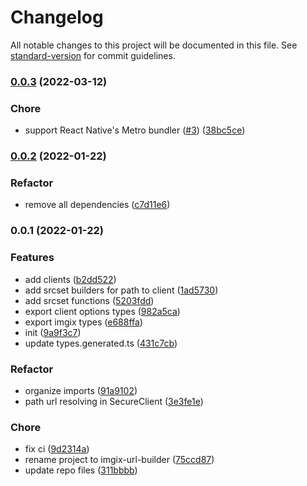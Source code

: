 # Changelog

All notable changes to this project will be documented in this file. See [standard-version](https://github.com/conventional-changelog/standard-version) for commit guidelines.

### [0.0.3](https://github.com/prismicio-community/imgix-url-builder/compare/v0.0.2...v0.0.3) (2022-03-12)


### Chore

* support React Native's Metro bundler ([#3](https://github.com/prismicio-community/imgix-url-builder/issues/3)) ([38bc5ce](https://github.com/prismicio-community/imgix-url-builder/commit/38bc5ce2a3b353ffd37327a443ca46d166b7eb1f))

### [0.0.2](https://github.com/prismicio-community/imgix-url-builder/compare/v0.0.1...v0.0.2) (2022-01-22)


### Refactor

* remove all dependencies ([c7d11e6](https://github.com/prismicio-community/imgix-url-builder/commit/c7d11e6b37181d743342775e1700a70dc4b04aec))

### 0.0.1 (2022-01-22)


### Features

* add clients ([b2dd522](https://github.com/prismicio-community/imgix-url-builder/commit/b2dd522aa7924ad8b9f54ecfbe7d053abcabd9d9))
* add srcset builders for path to client ([1ad5730](https://github.com/prismicio-community/imgix-url-builder/commit/1ad57309a2524d635d0ea585fd9475f1aa1af056))
* add srcset functions ([5203fdd](https://github.com/prismicio-community/imgix-url-builder/commit/5203fdd0e3213d9e55c01f4e09a9f1097ae4589e))
* export client options types ([982a5ca](https://github.com/prismicio-community/imgix-url-builder/commit/982a5ca49d76d48cbac67655924e48223debdd7a))
* export imgix types ([e688ffa](https://github.com/prismicio-community/imgix-url-builder/commit/e688ffabb28ef7a0b161ee61588319c6080f34bc))
* init ([9a9f3c7](https://github.com/prismicio-community/imgix-url-builder/commit/9a9f3c7163b3e3c81c45d4c565ecf0625a662690))
* update types.generated.ts ([431c7cb](https://github.com/prismicio-community/imgix-url-builder/commit/431c7cb662a560cc7ed35bcb0710cef3fc8b6d5f))


### Refactor

* organize imports ([91a9102](https://github.com/prismicio-community/imgix-url-builder/commit/91a91029d9c76c5368de3eb351d3c483f25e2158))
* path url resolving in SecureClient ([3e3fe1e](https://github.com/prismicio-community/imgix-url-builder/commit/3e3fe1e142c746723da4899e0fdf265416b8b262))


### Chore

* fix ci ([9d2314a](https://github.com/prismicio-community/imgix-url-builder/commit/9d2314a1d5a6073c5e86c96c0cbdea7a3a026b53))
* rename project to imgix-url-builder ([75ccd87](https://github.com/prismicio-community/imgix-url-builder/commit/75ccd87bee2f972cd494599e7a9aa814924fe439))
* update repo files ([311bbbb](https://github.com/prismicio-community/imgix-url-builder/commit/311bbbb91f3ad00c6d585c2c058f334898903b8d))
